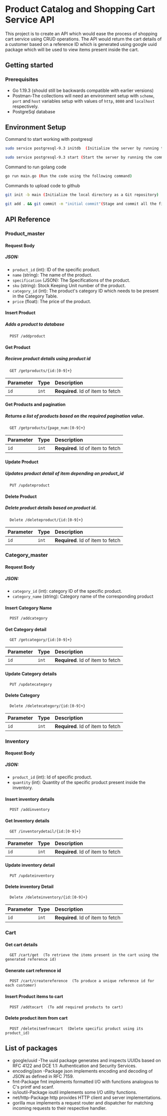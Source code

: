 
# Product Catalog and Shopping Cart Service API

This project is to create an API which would ease the process of shopping cart service using CRUD operations.
The API would return the cart details of a customer based on a reference ID which is generated using google uuid package which will be used to view items present inside the cart.



## Getting started
### Prerequisites

- Go 1.19.3 (should still be backwards compatible with earlier versions)
- Postman-The collections will need an environment setup with `scheme`, `port` and `host` variables setup with values of `http`, `8080` and `localhost` respectively.
- PostgreSql database
## Environment Setup

Command to start working with postgresql

```bash
sudo service postgresql-9.3 initdb  (Initialize the server by running the command)
```
```bash
sudo service postgresql-9.3 start (Start the server by running the command)
```

Command to run golang code
```bash
go run main.go (Run the code using the following command)
```
Commands to upload code to github

```bash
git init -b main (Initialize the local directory as a Git repository)
```
```bash
git add . && git commit -m "initial commit"(Stage and commit all the files in your project)
```
## API Reference

### Product_master
#### Request Body
##### JSON:
- `product_id` (int): ID of the specific product.
- `name` (string): The name of the product.
- `specification` (JSON): The Specifications of the product.
- `sku` (string): Stock Keeping Unit number of the product.
- `category_id` (int): The product's category ID which needs to be present in the Category Table.
- `price` (float): The price of the product.

#### Insert Product
##### Adds a product to database

```http
  POST /addproduct
```

#### Get Product
##### Recieve product details using product id

```http
  GET /getproducts/{id:[0-9]+}
```
| Parameter | Type     | Description                       |
| :-------- | :------- | :-------------------------------- |
| `id`      | `int` | **Required**. Id of item to fetch |



#### Get Products and pagination
##### Returns a list of products based on the required pagination value. 

```http
  GET /getproducts/{page_num:[0-9]+}
```

| Parameter | Type     | Description                       |
| :-------- | :------- | :-------------------------------- |
| `id`      | `int` | **Required**. Id of item to fetch |


#### Update Product
##### Updates product detail of item depending on product_id
```http
  PUT /updateproduct
```
#### Delete Product
##### Delete product details based on product id.

```http
  Delete /deleteproduct/{id:[0-9]+}
```

| Parameter | Type     | Description                       |
| :-------- | :------- | :-------------------------------- |
| `id`      | `int` | **Required**. Id of item to fetch |


### Category_master
#### Request Body
##### JSON:
- `category_id` (int): category ID of the specific product.
- `category_name` (string): Category name of the corresponding product

#### Insert Category Name

```http
  POST /addcategory
```

#### Get Category detail

```http
  GET /getcategory/{id:[0-9]+}
```
| Parameter | Type     | Description                       |
| :-------- | :------- | :-------------------------------- |
| `id`      | `int` | **Required**. Id of item to fetch |



#### Update Category details

```http
  PUT /updatecategory
```
#### Delete Category

```http
  Delete /deletecategory/{id:[0-9]+}
```

| Parameter | Type     | Description                       |
| :-------- | :------- | :-------------------------------- |
| `id`      | `int` | **Required**. Id of item to fetch |

### Inventory
#### Request Body
##### JSON:
- `product_id` (int): Id of specific product.
- `quantity` (int): Quantity of the specific product present inside the inventory.

#### Insert inventory details

```http
  POST /addinventory
```

#### Get Inventory details

```http
  GET /inventorydetail/{id:[0-9]+}
```
| Parameter | Type     | Description                       |
| :-------- | :------- | :-------------------------------- |
| `id`      | `int` | **Required**. Id of item to fetch |



#### Update inventory detail

```http
  PUT /updateinventory
```
#### Delete inventory Detail

```http
  Delete /deleteinventory/{id:[0-9]+}
```

| Parameter | Type     | Description                       |
| :-------- | :------- | :-------------------------------- |
| `id`      | `int` | **Required**. Id of item to fetch |

### Cart 

#### Get cart details

```http
  GET /cart/get  (To retrieve the items present in the cart using the generated reference id)
```
#### Generate cart reference id

```http
  POST /cart/createreference  (To produce a unique reference id for each customer)
```
#### Insert Product items to cart

```http
  POST /addtocart  (To add required products to cart)
```

#### Delete product item from cart
```http
  POST /deleteitemfromcart  (Delete specific product using its product_id)
```








## List of packages
- google/uuid -The uuid package generates and inspects UUIDs based on RFC 4122 and DCE 1.1: Authentication and Security Services.
- encoding/json -Package json implements encoding and decoding of JSON as defined in RFC 7159.
- fmt-Package fmt implements formatted I/O with functions analogous to C's printf and scanf. 
- io/ioutil-Package ioutil implements some I/O utility functions.
- net/http-Package http provides HTTP client and server implementations.
- gorilla mux implements a request router and dispatcher for matching incoming requests to their respective handler.
